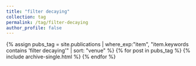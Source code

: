 ```yaml
---
title: "filter decaying"
collection: tag
permalink: /tag/filter-decaying
author_profile: false
---
```

{% assign pubs_tag = site.publications | where_exp:"item", "item.keywords contains 'filter decaying'" | sort: "venue" %}
{% for post in pubs_tag %}
  {% include archive-single.html %}
{% endfor %}